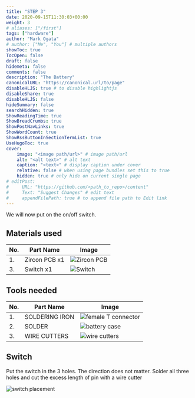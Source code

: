 ```yaml
---
title: "STEP 3"
date: 2020-09-15T11:30:03+00:00
weight: 3
# aliases: ["/first"]
tags: ["hardware"]
author: "Mark Ogata"
# author: ["Me", "You"] # multiple authors
showToc: true
TocOpen: false
draft: false
hidemeta: false
comments: false
description: "The Battery"
canonicalURL: "https://canonical.url/to/page"
disableHLJS: true # to disable highlightjs
disableShare: true
disableHLJS: false
hideSummary: false
searchHidden: true
ShowReadingTime: true
ShowBreadCrumbs: true
ShowPostNavLinks: true
ShowWordCount: true
ShowRssButtonInSectionTermList: true
UseHugoToc: true
cover:
    image: "<image path/url>" # image path/url
    alt: "<alt text>" # alt text
    caption: "<text>" # display caption under cover
    relative: false # when using page bundles set this to true
    hidden: true # only hide on current single page
# editPost:
#     URL: "https://github.com/<path_to_repo>/content"
#     Text: "Suggest Changes" # edit text
#     appendFilePath: true # to append file path to Edit link
---
```


We will now put on the on/off switch.

## Materials used
| No. | Part Name               | Image                                      |
|-----|-------------------------|--------------------------------------------|
| 1.  | Zircon PCB x1           | ![Zircon PCB](/img/mainboard.jpg)           |
| 3.  | Switch x1               | ![Switch](/img/switch.jpg)                  |

## Tools needed

| No. | Part Name                  | Image                                |
|-----|--------------------------|-------------------------------------|
| 1.  | SOLDERING IRON     | ![female T connector](/img/iron.jpg)  |
| 2.  | SOLDER             | ![battery case](/img/solder.jpg) |
| 3.  | WIRE CUTTERS             | ![wire cutters](/img/cutter.jpg) |


## Switch

Put the switch in the 3 holes. The direction does not matter. Solder all three holes and cut the excess length of pin with a wire cutter


![switch placement](/img/switchplacement.jpg)




